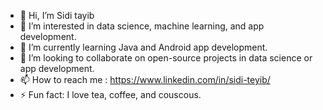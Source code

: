 - 👋 Hi, I’m Sidi tayib
- 👀 I’m interested in data science, machine learning, and app development.
- 🌱 I’m currently learning Java and Android app development.
- 💞️ I’m looking to collaborate on open-source projects in data science or app development.
- 📫 How to reach me : https://www.linkedin.com/in/sidi-teyib/
- ⚡ Fun fact: I love tea, coffee, and couscous.

<!---
Sidivete/Sidivete is a ✨ special ✨ repository because its `README.md` (this file) appears on your GitHub profile.
You can click the Preview link to take a look at your changes.
--->
